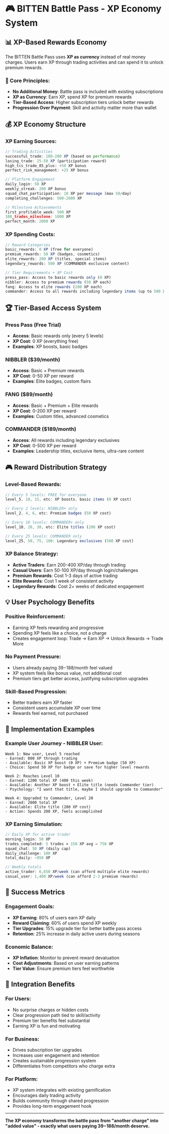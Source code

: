 # 🎮 BITTEN Battle Pass - XP Economy System

## 📊 **XP-Based Rewards Economy**

The BITTEN Battle Pass uses **XP as currency** instead of real money charges. Users earn XP through trading activities and can spend it to unlock premium rewards.

### **🎯 Core Principles:**
- **No Additional Money**: Battle pass is included with existing subscriptions
- **XP as Currency**: Earn XP, spend XP for premium rewards  
- **Tier-Based Access**: Higher subscription tiers unlock better rewards
- **Progression Over Payment**: Skill and activity matter more than wallet

## 💰 **XP Economy Structure**

### **XP Earning Sources:**
```javascript
// Trading Activities
successful_trade: 100-200 XP (based on performance)
losing_trade: 25-50 XP (participation reward)
high_tcs_trade_85_plus: +50 XP bonus
perfect_risk_management: +25 XP bonus

// Platform Engagement
daily_login: 50 XP
weekly_streak: 200 XP bonus
squad_chat_participation: 10 XP per message (max 50/day)
completing_challenges: 500-2000 XP

// Milestone Achievements  
first_profitable_week: 500 XP
100_trades_milestone: 1000 XP
perfect_month: 2000 XP
```

### **XP Spending Costs:**
```javascript
// Reward Categories
basic_rewards: 0 XP (free for everyone)
premium_rewards: 50 XP (badges, cosmetics)
elite_rewards: 200 XP (titles, special items)
legendary_rewards: 500 XP (COMMANDER exclusive content)

// Tier Requirements + XP Cost
press_pass: Access to basic rewards only (0 XP)
nibbler: Access to premium rewards (50 XP each)
fang: Access to elite rewards (200 XP each)
commander: Access to all rewards including legendary items (up to 500 XP)
```

## 🏆 **Tier-Based Access System**

### **Press Pass (Free Trial)**
- **Access**: Basic rewards only (every 5 levels)
- **XP Cost**: 0 XP (everything free)
- **Examples**: XP boosts, basic badges

### **NIBBLER ($39/month)**
- **Access**: Basic + Premium rewards
- **XP Cost**: 0-50 XP per reward
- **Examples**: Elite badges, custom flairs

### **FANG ($89/month)**
- **Access**: Basic + Premium + Elite rewards
- **XP Cost**: 0-200 XP per reward
- **Examples**: Custom titles, advanced cosmetics

### **COMMANDER ($189/month)**
- **Access**: All rewards including legendary exclusives
- **XP Cost**: 0-500 XP per reward
- **Examples**: Leadership titles, exclusive items, ultra-rare content

## 🎮 **Reward Distribution Strategy**

### **Level-Based Rewards:**
```javascript
// Every 5 levels: FREE for everyone
level_5, 10, 15, etc: XP boosts, basic items (0 XP cost)

// Every 2 levels: NIBBLER+ only  
level_2, 4, 6, etc: Premium badges (50 XP cost)

// Every 10 levels: COMMANDER+ only
level_10, 20, 30, etc: Elite titles (200 XP cost)

// Every 25 levels: COMMANDER only
level_25, 50, 75, 100: Legendary exclusives (500 XP cost)
```

### **XP Balance Strategy:**
- **Active Traders**: Earn 200-400 XP/day through trading
- **Casual Users**: Earn 50-100 XP/day through login/challenges
- **Premium Rewards**: Cost 1-3 days of active trading
- **Elite Rewards**: Cost 1 week of consistent activity
- **Legendary Rewards**: Cost 2+ weeks of dedicated engagement

## 💡 **User Psychology Benefits**

### **Positive Reinforcement:**
- Earning XP feels rewarding and progressive
- Spending XP feels like a choice, not a charge
- Creates engagement loop: Trade → Earn XP → Unlock Rewards → Trade More

### **No Payment Pressure:**
- Users already paying $39-$188/month feel valued
- XP system feels like bonus value, not additional cost
- Premium tiers get better access, justifying subscription upgrades

### **Skill-Based Progression:**
- Better traders earn XP faster
- Consistent users accumulate XP over time
- Rewards feel earned, not purchased

## 🔄 **Implementation Examples**

### **Example User Journey - NIBBLER User:**
```
Week 1: New user, Level 5 reached
- Earned: 800 XP through trading
- Available: Basic XP boost (0 XP) + Premium badge (50 XP)
- Choice: Spend 50 XP for badge or save for higher level rewards

Week 2: Reaches Level 10
- Earned: 1200 total XP (400 this week)
- Available: Another XP boost + Elite title (needs Commander tier)
- Psychology: "I want that title, maybe I should upgrade to Commander"

Week 4: Upgraded to Commander, Level 20
- Earned: 2800 total XP
- Available: Elite title (200 XP cost)
- Action: Spends 200 XP, feels accomplished
```

### **XP Earning Simulation:**
```javascript
// Daily XP for active trader
morning_login: 50 XP
trades_completed: 5 trades × 150 XP avg = 750 XP
squad_chat: 50 XP (daily cap)
daily_challenge: 100 XP
total_daily: ~950 XP

// Weekly totals
active_trader: 6,650 XP/week (can afford multiple elite rewards)
casual_user: 1,400 XP/week (can afford 2-3 premium rewards)
```

## 🎯 **Success Metrics**

### **Engagement Goals:**
- **XP Earning**: 80% of users earn XP daily
- **Reward Claiming**: 60% of users spend XP weekly
- **Tier Upgrades**: 15% upgrade tier for better battle pass access
- **Retention**: 25% increase in daily active users during seasons

### **Economic Balance:**
- **XP Inflation**: Monitor to prevent reward devaluation
- **Cost Adjustments**: Based on user earning patterns
- **Tier Value**: Ensure premium tiers feel worthwhile

## 🚀 **Integration Benefits**

### **For Users:**
- No surprise charges or hidden costs
- Clear progression path tied to skill/activity
- Premium tier benefits feel substantial
- Earning XP is fun and motivating

### **For Business:**
- Drives subscription tier upgrades
- Increases user engagement and retention
- Creates sustainable progression system
- Differentiates from competitors who charge extra

### **For Platform:**
- XP system integrates with existing gamification
- Encourages daily trading activity
- Builds community through shared progression
- Provides long-term engagement hook

---

**The XP economy transforms the battle pass from "another charge" into "added value" - exactly what users paying $39-$188/month deserve.**